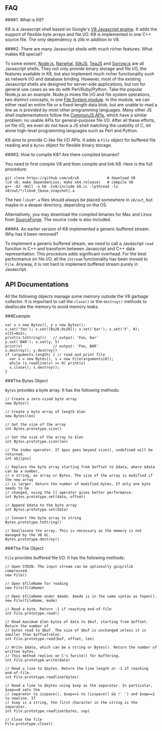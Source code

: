 FAQ
---

####1. What is K8?

K8 is a Javascript shell based on Google's [V8 Javascript engine][1]. It adds
the support of flexible byte arrays and file I/O. K8 is implemented in one C++
source file. The only dependency is zlib in addition to V8.

####2. There are many Javascript shells with much richer features. What makes K8 special?

To some extent, [Node.js][2], [Narwhal][3], [SilkJS][4], [TeaJS][5] and
[Sorrow.js][6] are all Javascript shells. They not only provide binary storage
and file I/O, the features available in K8, but also implement much richer
functionality such as network I/O and database binding. However, most of the
existing Javascript shells are designed for server-side applications, but not
for general use cases as we do with Perl/Ruby/Python.  Take the popular Node.js
as an example. Node.js mixes file I/O and file system operations, two distinct
concepts, in one [File System module][7].  In the module, we can either read an
entire file or a fixed-length data blob, but are unable to read a line as is
provided by most other programming languages. Many other JS shell
implementations follow the [CommonJS APIs][9], which have a similar problem: no
usable APIs for general-purpose file I/O. After all these efforts, on file I/O,
we even do not have a JS shell matching the usability of C, let alone
high-level programming languages such as Perl and Python.

K8 aims to provide C-like file I/O APIs. It adds a `File` object for buffered
file reading and a `Bytes` object for flexible binary storage.

####3. How to compile K8? Are there compiled binaries?

You need to first compile V8 and then compile and link K8. Here is the full procedure:

	git clone https://github.com/v8/v8             # download V8
	(cd v8; make dependencies; make x64.release)   # compile V8
	g++ -O2 -Wall -o k8 -Iv8/include k8.cc -lpthread -lz v8/out/*/libv8_{base,snapshot}.a

The two `libv8*.a` files should always be placed somewhere in `v8/out`, but
maybe in a deeper directory, depending on the OS.

Alternatively, you may download the compiled binaries for Mac and Linux from
[SourceForge][11]. The source code is also included.

####4. An earlier version of K8 implemented a generic buffered stream. Why has it been removed?

To implement a generic buffered stream, we need to call a Javascript `read`
function in C++ and transform between Javascript and C++ data representation.
This procedure adds significant overhead. For the best performance on file
I/O, all the `iStream` functionality has been moved to `File`. Anyway, it
is not hard to implement buffered stream purely in Javascript.


API Documentations
------------------

All the following objects manage some memory outside the V8 garbage collector.
It is important to call the `close()` or the `destroy()` methods to deallocate
the memory to avoid memory leaks.

###Example

    var x = new Bytes(), y = new Bytes();
    x.set('foo'); x.set([0x20,0x20]); x.set('bar'); x.set('F', 0); x[3]=0x2c;
    print(x.toString())   // output: 'Foo, bar'
    y.set('BAR'); x.set(y, 5)
    print(x)              // output: 'Foo, BAR'
    x.destroy(); y.destroy()
    if (arguments.length) { // read and print file
      var x = new Bytes(), s = new File(arguments[0]);
      while (s.readline(x) >= 0) print(x)
      s.close(); x.destroy();
    }

###The Bytes Object

`Bytes` provides a byte array. It has the following methods:

    // Create a zero-sized byte array
    new Bytes()

	// Create a byte array of length $len
	new Bytes(len)

	// Get the size of the array
	int Bytes.prototype.size()

	// Set the size of the array to $len
	int Bytes.prototype.size(len)

	// The index operator. If $pos goes beyond size(), undefined will be returned.
	int obj[pos]

	// Replace the byte array starting from $offset to $data, where $data can be a number,
	// a string, an array or Bytes. The size of the array is modified if the new array
	// is larger. Return the number of modified bytes. If only one byte needs to be
	// changed, using the [] operator gives better performance.
    int Bytes.prototype.set(data, offset)

	// Append $data to the byte array
	int Bytes.prototype.set(data)

	// Convert the byte array to string
	Bytes.prototype.toString()

	// Deallocate the array. This is necessary as the memory is not managed by the V8 GC.
	Bytes.prototype.destroy()

###The File Object

`File` provides buffered file I/O. It has the following methods:

	// Open STDIN. The input stream can be optionally gzip/zlib compressed.
	new File()

	// Open $fileName for reading
	new File(fileName)

	// Open $fileName under $mode. $mode is in the same syntax as fopen().
	new File(fileName, mode)

	// Read a byte. Return -1 if reaching end-of-file
	int File.prototype.read()

	// Read maximum $len bytes of data to $buf, starting from $offset. Return the number of
	// bytes read to $buf. The size of $buf is unchanged unless it is smaller than $offset+$len.
	int File.prototype.read(buf, offset, len)

	// Write $data, which can be a string or Bytes(). Return the number of written bytes.
	// This method replies on C's fwrite() for buffering.
	int File.prototype.write(data)

	// Read a line to $bytes. Return the line length or -1 if reaching end-of-file.
	int File.prototype.readline(bytes)

	// Read a line to $bytes using $sep as the separator. In particular, $sep==0 sets the
	// separator to isspace(), $sep==1 to (isspace() && !' ') and $sep==2 to newline. If
	// $sep is a string, the first character in the string is the separator.
	int File.prototype.readline(bytes, sep)

	// Close the file
	File.prototype.close()

[1]: http://code.google.com/p/v8/
[2]: http://nodejs.org/
[3]: https://github.com/tlrobinson/narwhal
[4]: http://silkjs.net/
[5]: http://code.google.com/p/teajs/
[6]: https://github.com/samlecuyer/sorrow.js
[7]: http://nodejs.org/api/fs.html
[8]: http://nodejs.org/api/stream.html
[9]: http://www.commonjs.org/specs/
[11]: https://sourceforge.net/projects/k8-shell/files/
